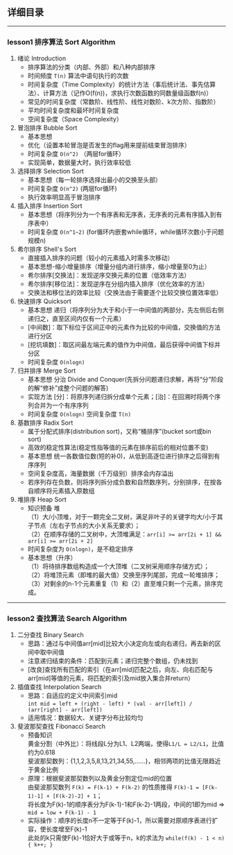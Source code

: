 ## 详细目录
***
### lesson1 排序算法 Sort Algorithm
1. 绪论 Introduction
   - 排序算法的分类（内部、外部）和八种内部排序
   - 时间频度 `T(n)` 算法中语句执行的次数
   - 时间复杂度（Time Complexity）的统计方法（事后统计法、事先估算法）、计算方法（记作O(f(n))，求执行次数函数的同数量级函数f(n)）
   - 常见的时间复杂度（常数阶、线性阶、线性对数阶、k次方阶、指数阶）
   - 平均时间复杂度和最坏时间复杂度
   - 空间复杂度（Space Complexity）
2. 冒泡排序 Bubble Sort
   - 基本思想
   - 优化（设置本轮冒泡是否发生的flag用来提前结束冒泡排序）
   - 时间复杂度 `O(n^2)` （两层for循环）
   - 实现简单，数据量大时，执行效率较低
3. 选择排序 Selection Sort
   - 基本思想（每一轮排序选择出最小的交换至头部）
   - 时间复杂度 `O(n^2)` (两层for循环)
   - 执行效率明显高于冒泡排序
4. 插入排序 Insertion Sort
   - 基本思想（将序列分为一个有序表和无序表，无序表的元素有序插入到有序表中）
   - 时间复杂度 `O(n^1~2)` (for循环内嵌套while循环，while循环次数小于问题规模n)
5. 希尔排序 Shell's Sort
   - 直接插入排序的问题（较小的元素插入时需多次移动）
   - 基本思想-缩小增量排序（增量分组内进行排序，缩小增量至0为止）
   - 希尔排序[交换法]：发现逆序交换元素的位置（低效率方法）
   - 希尔排序[移位法]：发现逆序在分组内插入排序（优化效率的方法）
   - 交换法和移位法的效率比较（交换法由于需要逐个比较交换位置效率低）
6. 快速排序 Quicksort
   - 基本思想 递归（将序列分为大于和小于一中间值的两部分，先左侧后右侧递归之，直至区间内仅有一个元素）
   - [中间数]：取下标位于区间正中的元素作为比较的中间值，交换值的方法进行分区
   - [挖坑填数]：取区间最左端元素的值作为中间值，最后获得中间值下标并分区
   - 时间复杂度 `O(nlogn)`
7. 归并排序 Merge Sort
   - 基本思想 分治 Divide and Conquer(先拆分问题递归求解，再将“分”阶段的解“修补”成整个问题的解答)
   - 实现方法 [分]：将原序列递归拆分成单个元素；[治]：在回溯时将两个序列合并为一个有序序列
   - 时间复杂度 `O(nlogn)` 空间复杂度 `T(n)`
8. 基数排序 Radix Sort
   - 属于分配式排序(distribution sort)，又称“桶排序”(bucket sort或bin sort)
   - 高效的稳定性算法(稳定性指等值的元素在排序前后的相对位置不变)
   - 基本思想 统一各数值位数(短的补0)，从低到高逐位进行排序之后得到有序序列
   - 空间复杂度高，海量数据（千万级别）排序会内存溢出
   - 若序列存在负数，则将序列拆分成负数和自然数序列，分别排序，在按各自顺序将元素插入原数组
9. 堆排序 Heap Sort
   - 知识预备 堆  
     （1）大/小顶堆，对于一颗完全二叉树，满足非叶子的关键字均大/小于其子节点（左右子节点的大小关系无要求）；  
     （2）在顺序存储的二叉树中，大顶堆满足：`arr[i] >= arr[2i + 1] && arr[i] >= arr[2i + 2]`
   - 时间复杂度为 `O(nlogn)`，是不稳定排序
   - 基本思想（升序）  
     （1）将待排序数组构造成一个大顶堆（二叉树采用顺序存储方式）；  
     （2）将堆顶元素（即堆的最大值）交换至序列尾部，完成一轮堆排序；  
     （3）对剩余的n-1个元素重复（1）和（2）直至堆只剩一个元素，排序完成。

***
### lesson2 查找算法 Search Algorithm
1. 二分查找 Binary Search
   - 思路：通过与中间值arr[mid]比较大小决定向左或向右递归，再去新的区间中取中间值
   - 注意递归结束的条件：匹配到元素；递归完整个数组，仍未找到
   - [改良]查找所有匹配的索引（在arr[mid]匹配之后，向左、向右匹配与arr[mid]等值的元素，将匹配的索引及mid放入集合并return）
2. 插值查找 Interpolation Search
   - 思路：自适应的定义中间索引mid  
     `int mid = left + (right - left) * (val - arr[left]) / (arr[right] - arr[left])`
   - 适用情况：数据较大、关键字分布比较均匀
3. 斐波那契查找 Fibonacci Search
   - 预备知识  
     黄金分割（中外比）：将线段L分为L1、L2两端，使得`L1/L = L2/L1`，比值约为0.618  
     斐波那契数列：{1,1,2,3,5,8,13,21,34,55,......}，相邻两项的比值无限趋近于黄金比例
   - 原理：根据斐波那契数列以及黄金分割定位mid的位置  
     由斐波那契数列 `F(k) = F(k-1) + F(k-2)` 的性质推得 `F(k)-1 = [F(k-1)-1] + [F(k-2)-2] + 1`；  
     将长度为F(k)-1的顺序表分为F(k-1)-1和F(k-2)-1两段，中间的1即为mid => `mid = low + F(k-1) - 1`
   - 实际操作：顺序的长度n不一定等于F(k)-1，所以需要对原顺序表进行扩容，使长度增至F(k)-1  
     此处的k只需使F(k)-1恰好大于或等于n，k的求法为  `while(f(k) - 1 < n) { k++; }`